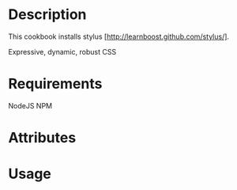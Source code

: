 Description
===========

This cookbook installs stylus [http://learnboost.github.com/stylus/].

Expressive, dynamic, robust CSS

Requirements
============

NodeJS
NPM

Attributes
==========

Usage
=====

